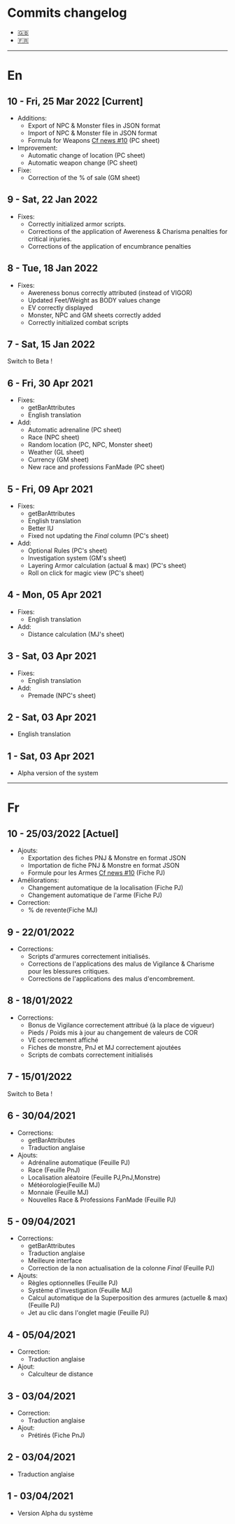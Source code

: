 # Commits changelog
- [:gb:](#en)
- [:fr:](#fr)
---
# En
## 10 - Fri, 25 Mar 2022 [Current]
- Additions:
  - Export of NPC & Monster files in JSON format
  - Import of NPC & Monster file in JSON format
  - Formula for Weapons [Cf news #10](https://lets-role.com/system/the-witcher-8794#news) (PC sheet)
- Improvement:
  - Automatic change of location (PC sheet)
  - Automatic weapon change (PC sheet)
- Fixe:
  - Correction of the % of sale (GM sheet)
## 9 - Sat, 22 Jan 2022
- Fixes:
	- Correctly initialized armor scripts.
	- Corrections of the application of Awereness & Charisma penalties for critical injuries.
	- Corrections of the application of encumbrance penalties
## 8 - Tue, 18 Jan 2022
- Fixes:
  - Awereness bonus correctly attributed (instead of VIGOR)
  - Updated Feet/Weight as BODY values ​​change
  - EV correctly displayed
  - Monster, NPC and GM sheets correctly added
  - Correctly initialized combat scripts
## 7 - Sat, 15 Jan 2022
Switch to Beta !
## 6 - Fri, 30 Apr 2021
- Fixes:
  - getBarAttributes
  - English translation
- Add:
  - Automatic adrenaline (PC sheet)
  - Race (NPC sheet)
  - Random location (PC, NPC, Monster sheet)
  - Weather (GL sheet)
  - Currency (GM sheet)
  - New race and professions FanMade (PC sheet)
## 5 - Fri, 09 Apr 2021
- Fixes:
  - getBarAttributes
  - English translation
  - Better IU
  - Fixed not updating the *Final* column (PC's sheet)
- Add:
  - Optional Rules (PC's sheet)
  - Investigation system (GM's sheet)
  - Layering Armor calculation (actual & max) (PC's sheet)
  - Roll on click for magic view (PC's sheet)
## 4 - Mon, 05 Apr 2021
- Fixes:
  - English translation
- Add:
  - Distance calculation (MJ's sheet)
## 3 - Sat, 03 Apr 2021
- Fixes:
  - English translation
- Add:
  - Premade (NPC's sheet)
## 2 - Sat, 03 Apr 2021
- English translation
## 1 - Sat, 03 Apr 2021
- Alpha version of the system

---

# Fr
## 10 - 25/03/2022 [Actuel]
- Ajouts:
  - Exportation des fiches PNJ & Monstre en format JSON
  - Importation de fiche PNJ & Monstre en format JSON
  - Formule pour les Armes [Cf news #10](https://lets-role.com/system/the-witcher-8794#news) (Fiche PJ)
- Améliorations:
  - Changement automatique de la localisation (Fiche PJ)
  - Changement automatique de l'arme (Fiche PJ)
- Correction:
  - % de revente(Fiche MJ)
## 9 - 22/01/2022
- Corrections:
  - Scripts d'armures correctement initialisés.
  - Corrections de l'applications des malus de Vigilance & Charisme pour les blessures critiques.
  - Corrections de l'applications des malus d'encombrement.
## 8 - 18/01/2022
- Corrections:
  - Bonus de Vigilance correctement attribué (à la place de vigueur)
  - Pieds / Poids mis à jour au changement de valeurs de COR
  - VE correctement affiché
  - Fiches de monstre, PnJ et MJ correctement ajoutées
  - Scripts de combats correctement initialisés
## 7 - 15/01/2022
Switch to Beta !
## 6 - 30/04/2021
- Corrections:
  - getBarAttributes
  - Traduction anglaise
- Ajouts:
  - Adrénaline automatique (Feuille PJ)
  - Race (Feuille PnJ)
  - Localisation aléatoire (Feuille PJ,PnJ,Monstre)
  - Météorologie(Feuille MJ)
  - Monnaie (Feuille MJ)
  - Nouvelles Race & Professions FanMade (Feuille PJ)
## 5 - 09/04/2021
- Corrections:
  - getBarAttributes
  - Traduction anglaise
  - Meilleure interface
  - Correction de la non actualisation de la colonne *Final*  (Feuille PJ)
- Ajouts:
  - Règles optionnelles (Feuille PJ)
  - Système d'investigation (Feuille MJ)
  - Calcul automatique de la Superposition des armures (actuelle & max) (Feuille PJ)
  - Jet au clic dans l'onglet magie (Feuille PJ)
## 4 - 05/04/2021
- Correction:
  - Traduction anglaise
- Ajout:
  - Calculteur de distance
## 3 - 03/04/2021
- Correction:
  - Traduction anglaise
- Ajout:
  - Prétirés (Fiche PnJ)
## 2 - 03/04/2021
- Traduction anglaise
## 1 - 03/04/2021
- Version Alpha du système
